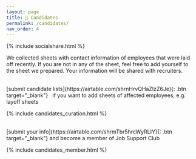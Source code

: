 ```yaml
---
layout: page
title: 💼 Candidates
permalink: /candidates/
nav_order: 4
---
```

{% include socialshare.html %}

We collected sheets with contact information of employees that were laid off recently. If you are not in any of the sheet, feel free to add yourself to the sheet we prepared. Your information will be shared with recruiters. 

<br/>
[submit candidate lists](https://airtable.com/shrnHrvQHaZIzZ6Je){: .btn target="_blank"} &nbsp; if you want to add sheets of affected employees, e.g. layoff sheets

{% include candidates_curation.html %}

<br/>
[submit your info](https://airtable.com/shrmTbr5hrcWyRLIY){: .btn target="_blank"} and become a member of Job Support Club

{% include candidates_member.html %}

